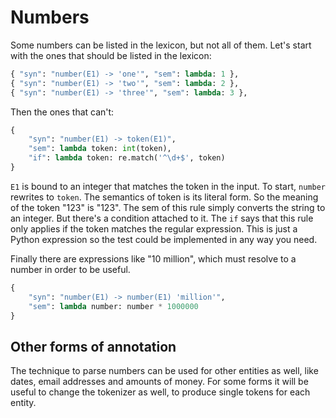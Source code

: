 # Numbers

Some numbers can be listed in the lexicon, but not all of them. Let's start with the ones that should be listed in the lexicon:

~~~python
{ "syn": "number(E1) -> 'one'", "sem": lambda: 1 },
{ "syn": "number(E1) -> 'two'", "sem": lambda: 2 },
{ "syn": "number(E1) -> 'three'", "sem": lambda: 3 },
~~~

Then the ones that can't:

~~~python
{
    "syn": "number(E1) -> token(E1)",
    "sem": lambda token: int(token),
    "if": lambda token: re.match('^\d+$', token)
}
~~~

`E1` is bound to an integer that matches the token in the input. To start, `number` rewrites to `token`. The semantics of token is its literal form. So the meaning of the token "123" is "123". The sem of this rule simply converts the string to an integer. But there's a condition attached to it. The `if` says that this rule only applies if the token matches the regular expression. This is just a Python expression so the test could be implemented in any way you need.

Finally there are expressions like "10 million", which must resolve to a number in order to be useful.

~~~python
{
    "syn": "number(E1) -> number(E1) 'million'",
    "sem": lambda number: number * 1000000
}
~~~

## Other forms of annotation

The technique to parse numbers can be used for other entities as well, like dates, email addresses and amounts of money. For some forms it will be useful to change the tokenizer as well, to produce single tokens for each entity.

